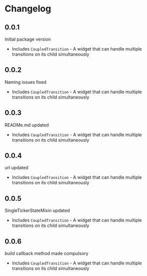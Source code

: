 # Changelog


## 0.0.1
Initial package version
 * Includes `CoupledTransition` - A widget that can handle multiple transitions on its child simultaneously

## 0.0.2
Naming issues fixed
  * Includes `CoupledTransition` - A widget that can handle multiple transitions on its child simultaneously

## 0.0.3
READMe.md updated
  * Includes `CoupledTransition` - A widget that can handle multiple transitions on its child simultaneously

## 0.0.4
url updated
  * Includes `CoupledTransition` - A widget that can handle multiple transitions on its child simultaneously

## 0.0.5
SingleTickerStateMixin updated
  * Includes `CoupledTransition` - A widget that can handle multiple transitions on its child simultaneously

## 0.0.6
build callback method made compulsory
  * Includes `CoupledTransition` - A widget that can handle multiple transitions on its child simultaneously
